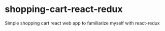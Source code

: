 # shopping-cart-react-redux
Simple shopping cart react web app to familiarize myself with react-redux
